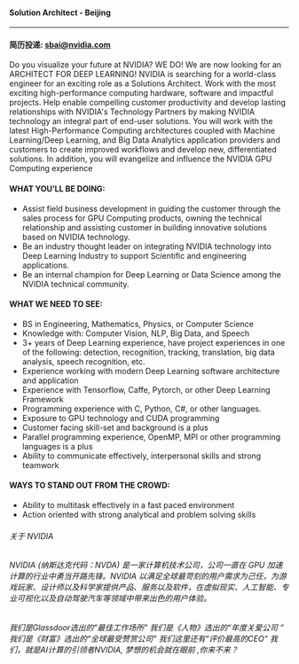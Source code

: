 #### Solution Architect - Beijing
---
#### 简历投递: sbai@nvidia.com

Do you visualize your future at NVIDIA? WE DO! 
We are now looking for an ARCHITECT FOR DEEP LEARNING!
NVIDIA is searching for a world-class engineer for an exciting role as a Solutions Architect. Work with the most exciting high-performance computing hardware, software and impactful projects. Help enable compelling customer productivity and develop lasting relationships with NVIDIA's Technology Partners by making NVIDIA technology an integral part of end-user solutions.
You will work with the latest High-Performance Computing architectures coupled with Machine Learning/Deep Learning, and Big Data Analytics application providers and customers to create improved workflows and develop new, differentiated solutions. In addition, you will evangelize and influence the NVIDIA GPU Computing experience

#### WHAT YOU’LL BE DOING:

- Assist field business development in guiding the customer through the sales process for GPU Computing products, owning the technical relationship and assisting customer in building innovative solutions based on NVIDIA technology.
- Be an industry thought leader on integrating NVIDIA technology into Deep Learning Industry to support Scientific and engineering applications.
- Be an internal champion for Deep Learning or Data Science among the NVIDIA technical community.


#### WHAT WE NEED TO SEE:

- BS in Engineering, Mathematics, Physics, or Computer Science
- Knowledge with: Computer Vision, NLP, Big Data, and Speech
- 3+ years of Deep Learning experience, have project experiences in one of the following: detection, recognition, tracking, translation, big data analysis, speech recognition, etc.
- Experience working with modern Deep Learning software architecture and application
- Experience with Tensorflow, Caffe, Pytorch, or other Deep Learning Framework
- Programming experience with C, Python, C#, or other languages.
- Exposure to GPU technology and CUDA programming
- Customer facing skill-set and background is a plus
- Parallel programming experience, OpenMP, MPI or other programming languages is a plus
- Ability to communicate effectively, interpersonal skills and strong teamwork

#### WAYS TO STAND OUT FROM THE CROWD:

- Ability to multitask effectively in a fast paced environment
- Action oriented with strong analytical and problem solving skills

###### 关于 NVIDIA
###### NVIDIA (纳斯达克代码：NVDA) 是一家计算机技术公司，公司一直在 GPU 加速计算的行业中勇当开路先锋。NVIDIA 以满足全球最苛刻的用户需求为己任，为游戏玩家、设计师以及科学家提供产品、服务以及软件，在虚拟现实、人工智能、专业可视化以及自动驾驶汽车等领域中带来出色的用户体验。

###### 我们是Glassdoor选出的“最佳工作场所” 我们是《人物》选出的“年度关爱公司 ” 我们是《财富》选出的“全球最受赞赏公司”  我们这里还有“评价最高的CEO”  我们，就是AI计算的引领者NVIDIA, 梦想的机会就在眼前 ,你来不来？
